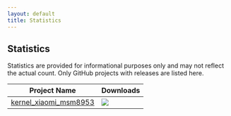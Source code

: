 ```yaml
---
layout: default
title: Statistics
---
```


## Statistics

Statistics are provided for informational purposes only and may not reflect the actual count. Only GitHub projects with releases are listed here.

Project Name | Downloads
-------------|----------
[kernel_xiaomi_msm8953](https://github.com/KudProject/kernel_xiaomi_msm8953) | ![](https://img.shields.io/github/downloads/KudProject/kernel_xiaomi_msm8953/total.svg)


<p align="center>
_Contents provided on this website are licensed under [CC BY-SA 4.0](https://creativecommons.org/licenses/by-sa/4.0) unless otherwise noted._
</p>
